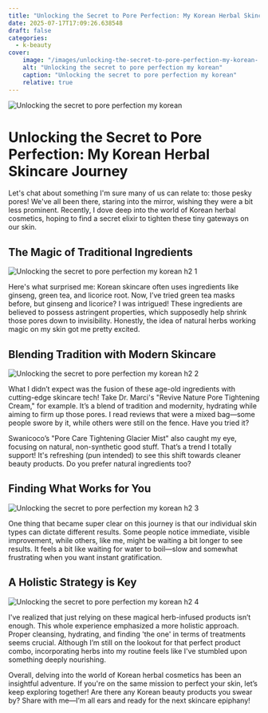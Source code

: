 ```yaml
---
title: "Unlocking the Secret to Pore Perfection: My Korean Herbal Skincare Journey"
date: 2025-07-17T17:09:26.638548
draft: false
categories:
  - k-beauty
cover:
    image: "/images/unlocking-the-secret-to-pore-perfection-my-korean-.webp"
    alt: "Unlocking the secret to pore perfection my korean"
    caption: "Unlocking the secret to pore perfection my korean"
    relative: true
---
```

![Unlocking the secret to pore perfection my korean ](/images/unlocking-the-secret-to-pore-perfection-my-korean-.webp)

# Unlocking the Secret to Pore Perfection: My Korean Herbal Skincare Journey

Let's chat about something I'm sure many of us can relate to: those pesky pores! We've all been there, staring into the mirror, wishing they were a bit less prominent. Recently, I dove deep into the world of Korean herbal cosmetics, hoping to find a secret elixir to tighten these tiny gateways on our skin.

## The Magic of Traditional Ingredients

![Unlocking the secret to pore perfection my korean  h2 1](/images/unlocking-the-secret-to-pore-perfection-my-korean--h2-1.webp)


Here's what surprised me: Korean skincare often uses ingredients like ginseng, green tea, and licorice root. Now, I’ve tried green tea masks before, but ginseng and licorice? I was intrigued! These ingredients are believed to possess astringent properties, which supposedly help shrink those pores down to invisibility. Honestly, the idea of natural herbs working magic on my skin got me pretty excited.

## Blending Tradition with Modern Skincare

![Unlocking the secret to pore perfection my korean  h2 2](/images/unlocking-the-secret-to-pore-perfection-my-korean--h2-2.webp)


What I didn’t expect was the fusion of these age-old ingredients with cutting-edge skincare tech! Take Dr. Marci's "Revive Nature Pore Tightening Cream," for example. It’s a blend of tradition and modernity, hydrating while aiming to firm up those pores. I read reviews that were a mixed bag—some people swore by it, while others were still on the fence. Have you tried it?

Swanicoco’s "Pore Care Tightening Glacier Mist" also caught my eye, focusing on natural, non-synthetic good stuff. That’s a trend I totally support! It's refreshing (pun intended) to see this shift towards cleaner beauty products. Do you prefer natural ingredients too?

## Finding What Works for You

![Unlocking the secret to pore perfection my korean  h2 3](/images/unlocking-the-secret-to-pore-perfection-my-korean--h2-3.webp)


One thing that became super clear on this journey is that our individual skin types can dictate different results. Some people notice immediate, visible improvement, while others, like me, might be waiting a bit longer to see results. It feels a bit like waiting for water to boil—slow and somewhat frustrating when you want instant gratification.

## A Holistic Strategy is Key

![Unlocking the secret to pore perfection my korean  h2 4](/images/unlocking-the-secret-to-pore-perfection-my-korean--h2-4.webp)


I've realized that just relying on these magical herb-infused products isn’t enough. This whole experience emphasized a more holistic approach. Proper cleansing, hydrating, and finding 'the one' in terms of treatments seems crucial. Although I’m still on the lookout for that perfect product combo, incorporating herbs into my routine feels like I've stumbled upon something deeply nourishing.

Overall, delving into the world of Korean herbal cosmetics has been an insightful adventure. If you're on the same mission to perfect your skin, let’s keep exploring together! Are there any Korean beauty products you swear by? Share with me—I’m all ears and ready for the next skincare epiphany!
